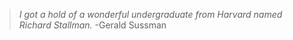 
> _I got a hold of a wonderful undergraduate from Harvard named Richard Stallman._
> -Gerald Sussman

